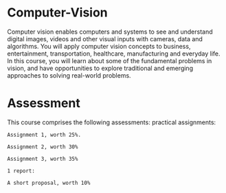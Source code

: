 # Computer-Vision

Computer vision enables computers and systems to see and understand digital images, videos and other visual inputs with cameras, data and algorithms. You will apply computer vision concepts to business, entertainment, transportation, healthcare, manufacturing and everyday life. In this course, you will learn about some of the fundamental problems in vision, and have opportunities to explore traditional and emerging approaches to solving real-world problems.

# Assessment
This course comprises the following assessments:
    practical assignments: 


  
    Assignment 1, worth 25%.

    Assignment 2, worth 30%

    Assignment 3, worth 35%

    1 report:
    
    A short proposal, worth 10%
